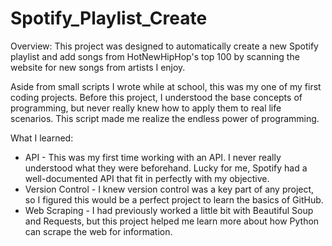 # Spotify_Playlist_Create
Overview: This project was designed to automatically create a new Spotify playlist and add songs from HotNewHipHop's top 100 by scanning the website for new songs from artists I enjoy. 

Aside from small scripts I wrote while at school, this was my one of my first coding projects.  Before this project, I understood the base concepts of programming, but never really knew how to apply them to real life scenarios. This script made me realize the endless power of programming.  

What I learned:
- API - This was my first time working with an API.  I never really understood what they were beforehand. Lucky for me, Spotify had a well-documented API that fit in perfectly with my objective.
- Version Control - I knew version control was a key part of any project, so I figured this would be a perfect project to learn the basics of GitHub.
- Web Scraping - I had previously worked a little bit with Beautiful Soup and Requests, but this project helped me learn more about how Python can scrape the web for information.
